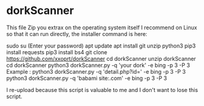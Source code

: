 # dorkScanner
This file Zip you extrax on the operating system itself I recommend on Linux so that it can run directly, the installer command is here: 

sudo su
(Enter your password)
apt update
apt install git unzip python3
pip3 install requests
pip3 install bs4
git clone https://github.com/xxoprt/dorkScanner
cd dorkScanner
unzip dorkScanner
cd dorkScanner
python3 dorkScanner.py -q 'your dork' -e bing -p 3 -P 3
Example :
python3 dorkScanner.py -q 'detail.php?id=' -e bing -p 3 -P 3
python3 dorkScanner.py -q 'babami site:.com' -e bing -p 3 -P 3

I re-upload because this script is valuable to me and I don't want to lose this script.
